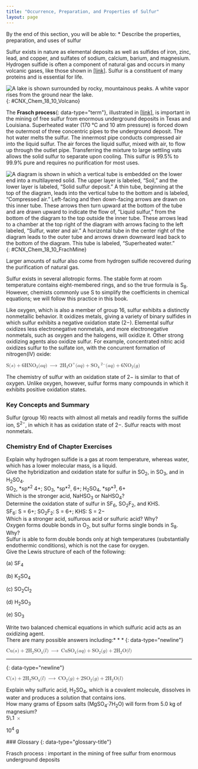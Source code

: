 ```yaml
---
title: "Occurrence, Preparation, and Properties of Sulfur"
layout: page
---
```



<div data-type="abstract" markdown="1">
By the end of this section, you will be able to:
* Describe the properties, preparation, and uses of sulfur

</div>

Sulfur exists in nature as elemental deposits as well as sulfides of iron, zinc, lead, and copper, and sulfates of sodium, calcium, barium, and magnesium. Hydrogen sulfide is often a component of natural gas and occurs in many volcanic gases, like those shown in [\[link\]](#CNX_Chem_18_10_Volcano). Sulfur is a constituent of many proteins and is essential for life.

 ![A lake is shown surrounded by rocky, mountainous peaks. A white vapor rises from the ground near the lake.](../resources/CNX_Chem_18_10_Volcano.jpg "Volcanic gases contain hydrogen sulfide. (credit: Daniel Julie/Wikimedia Commons)"){: #CNX_Chem_18_10_Volcano}

The **Frasch process**{: data-type="term"}, illustrated in [\[link\]](#CNX_Chem_18_10_FrachMine), is important in the mining of free sulfur from enormous underground deposits in Texas and Louisiana. Superheated water (170 °C and 10 atm pressure) is forced down the outermost of three concentric pipes to the underground deposit. The hot water melts the sulfur. The innermost pipe conducts compressed air into the liquid sulfur. The air forces the liquid sulfur, mixed with air, to flow up through the outlet pipe. Transferring the mixture to large settling vats allows the solid sulfur to separate upon cooling. This sulfur is 99.5% to 99.9% pure and requires no purification for most uses.

 ![A diagram is shown in which a vertical tube is embedded on the lower end into a multilayered solid. The upper layer is labeled, &#x201C;Soil,&#x201D; and the lower layer is labeled, &#x201C;Solid sulfur deposit.&#x201D; A thin tube, beginning at the top of the diagram, leads into the vertical tube to the bottom and is labeled, &#x201C;Compressed air.&#x201D; Left-facing and then down-facing arrows are drawn on this inner tube. These arrows then turn upward at the bottom of the tube and are drawn upward to indicate the flow of, &#x201C;Liquid sulfur,&#x201D; from the bottom of the diagram to the top outside the inner tube. These arrows lead to a chamber at the top right of the diagram with arrows facing to the left labeled, &#x201C;Sulfur, water and air.&#x201D; A horizontal tube in the center right of the diagram leads to the outer tube and arrows drawn downward lead back to the bottom of the diagram. This tube is labeled, &#x201C;Superheated water.&#x201D;](../resources/CNX_Chem_18_10_FrachMine.jpg "The Frasch process is used to mine sulfur from underground deposits."){: #CNX_Chem_18_10_FrachMine}

Larger amounts of sulfur also come from hydrogen sulfide recovered during the purification of natural gas.

Sulfur exists in several allotropic forms. The stable form at room temperature contains eight-membered rings, and so the true formula is S<sub>8</sub>. However, chemists commonly use S to simplify the coefficients in chemical equations; we will follow this practice in this book.

Like oxygen, which is also a member of group 16, sulfur exhibits a distinctly nonmetallic behavior. It oxidizes metals, giving a variety of binary sulfides in which sulfur exhibits a negative oxidation state (2−). Elemental sulfur oxidizes less electronegative nonmetals, and more electronegative nonmetals, such as oxygen and the halogens, will oxidize it. Other strong oxidizing agents also oxidize sulfur. For example, concentrated nitric acid oxidizes sulfur to the sulfate ion, with the concurrent formation of nitrogen(IV) oxide:

<div data-type="equation">
<math xmlns="http://www.w3.org/1998/Math/MathML"><mrow><mtext>S</mtext><mo stretchy="false">(</mo><mi>s</mi><mo stretchy="false">)</mo><mo>+</mo><mn>6</mn><msub><mrow><mtext>HNO</mtext></mrow><mn>3</mn></msub><mo stretchy="false">(</mo><mi>a</mi><mi>q</mi><mo stretchy="false">)</mo><mspace width="0.2em" /><mo stretchy="false">⟶</mo><mspace width="0.2em" /><mn>2</mn><msub><mtext>H</mtext><mn>3</mn></msub><msup><mtext>O</mtext><mtext>+</mtext></msup><mo stretchy="false">(</mo><mi>a</mi><mi>q</mi><mo stretchy="false">)</mo><mo>+</mo><msub><mrow><mtext>SO</mtext></mrow><mn>4</mn></msub><msup><mspace width="0.2em" /><mrow><mn>2−</mn></mrow></msup><mo stretchy="false">(</mo><mi>a</mi><mi>q</mi><mo stretchy="false">)</mo><mo>+</mo><mn>6</mn><msub><mrow><mtext>NO</mtext></mrow><mn>2</mn></msub><mo stretchy="false">(</mo><mi>g</mi><mo stretchy="false">)</mo></mrow></math>
</div>

The chemistry of sulfur with an oxidation state of 2− is similar to that of oxygen. Unlike oxygen, however, sulfur forms many compounds in which it exhibits positive oxidation states.

### Key Concepts and Summary

Sulfur (group 16) reacts with almost all metals and readily forms the sulfide ion, S<sup>2−</sup>, in which it has as oxidation state of 2−. Sulfur reacts with most nonmetals.

### Chemistry End of Chapter Exercises

<div data-type="exercise">
<div data-type="problem" markdown="1">
Explain why hydrogen sulfide is a gas at room temperature, whereas water, which has a lower molecular mass, is a liquid.

</div>
</div>

<div data-type="exercise">
<div data-type="problem" markdown="1">
Give the hybridization and oxidation state for sulfur in SO<sub>2</sub>, in SO<sub>3</sub>, and in H<sub>2</sub>SO<sub>4</sub>.

</div>
<div data-type="solution" markdown="1">
SO<sub>2</sub>, *sp*<sup>2</sup> 4+; SO<sub>3</sub>, *sp*<sup>2</sup>, 6+; H<sub>2</sub>SO<sub>4</sub>, *sp*<sup>3</sup>, 6+

</div>
</div>

<div data-type="exercise">
<div data-type="problem" markdown="1">
Which is the stronger acid, NaHSO<sub>3</sub> or NaHSO<sub>4</sub>?

</div>
</div>

<div data-type="exercise">
<div data-type="problem" markdown="1">
Determine the oxidation state of sulfur in SF<sub>6</sub>, SO<sub>2</sub>F<sub>2</sub>, and KHS.

</div>
<div data-type="solution" markdown="1">
SF<sub>6</sub>: S = 6+; SO<sub>2</sub>F<sub>2</sub>: S = 6+; KHS: S = 2−

</div>
</div>

<div data-type="exercise">
<div data-type="problem" markdown="1">
Which is a stronger acid, sulfurous acid or sulfuric acid? Why?

</div>
</div>

<div data-type="exercise">
<div data-type="problem" markdown="1">
Oxygen forms double bonds in O<sub>2</sub>, but sulfur forms single bonds in S<sub>8</sub>. Why?

</div>
<div data-type="solution" markdown="1">
Sulfur is able to form double bonds only at high temperatures (substantially endothermic conditions), which is not the case for oxygen.

</div>
</div>

<div data-type="exercise">
<div data-type="problem" markdown="1">
Give the Lewis structure of each of the following:

(a) SF<sub>4</sub>

(b) K<sub>2</sub>SO<sub>4</sub>

(c) SO<sub>2</sub>Cl<sub>2</sub>

(d) H<sub>2</sub>SO<sub>3</sub>

(e) SO<sub>3</sub>

</div>
</div>

<div data-type="exercise">
<div data-type="problem" markdown="1">
Write two balanced chemical equations in which sulfuric acid acts as an oxidizing agent.

</div>
<div data-type="solution" markdown="1">
There are many possible answers including:* * *
{: data-type="newline"}

 <math xmlns="http://www.w3.org/1998/Math/MathML"><mrow><mtext>Cu</mtext><mo stretchy="false">(</mo><mi>s</mi><mo stretchy="false">)</mo><mo>+</mo><mn>2</mn><msub><mtext>H</mtext><mn>2</mn></msub><msub><mrow><mtext>SO</mtext></mrow><mn>4</mn></msub><mo stretchy="false">(</mo><mi>l</mi><mo stretchy="false">)</mo><mspace width="0.2em" /><mo stretchy="false">⟶</mo><mspace width="0.2em" /><msub><mrow><mtext>CuSO</mtext></mrow><mn>4</mn></msub><mo stretchy="false">(</mo><mi>a</mi><mi>q</mi><mo stretchy="false">)</mo><mo>+</mo><msub><mrow><mtext>SO</mtext></mrow><mn>2</mn></msub><mo stretchy="false">(</mo><mi>g</mi><mo stretchy="false">)</mo><mo>+</mo><mn>2</mn><msub><mtext>H</mtext><mn>2</mn></msub><mtext>O</mtext><mo stretchy="false">(</mo><mi>l</mi><mo stretchy="false">)</mo></mrow></math>

* * *
{: data-type="newline"}

 <math xmlns="http://www.w3.org/1998/Math/MathML"><mrow><mtext>C</mtext><mo stretchy="false">(</mo><mi>s</mi><mo stretchy="false">)</mo><mo>+</mo><mn>2</mn><msub><mtext>H</mtext><mn>2</mn></msub><msub><mrow><mtext>SO</mtext></mrow><mn>4</mn></msub><mo stretchy="false">(</mo><mi>l</mi><mo stretchy="false">)</mo><mspace width="0.2em" /><mo stretchy="false">⟶</mo><mspace width="0.2em" /><msub><mrow><mtext>CO</mtext></mrow><mn>2</mn></msub><mo stretchy="false">(</mo><mi>g</mi><mo stretchy="false">)</mo><mo>+</mo><mn>2</mn><msub><mrow><mtext>SO</mtext></mrow><mn>2</mn></msub><mo stretchy="false">(</mo><mi>g</mi><mo stretchy="false">)</mo><mo>+</mo><mn>2</mn><msub><mtext>H</mtext><mn>2</mn></msub><mtext>O</mtext><mo stretchy="false">(</mo><mi>l</mi><mo stretchy="false">)</mo></mrow></math>

</div>
</div>

<div data-type="exercise">
<div data-type="problem" markdown="1">
Explain why sulfuric acid, H<sub>2</sub>SO<sub>4</sub>, which is a covalent molecule, dissolves in water and produces a solution that contains ions.

</div>
</div>

<div data-type="exercise">
<div data-type="problem" markdown="1">
How many grams of Epsom salts (MgSO<sub>4</sub>⋅7H<sub>2</sub>O) will form from 5.0 kg of magnesium?

</div>
<div data-type="solution" markdown="1">
5\.1 <math xmlns="http://www.w3.org/1998/Math/MathML"><mo>×</mo></math>

 10<sup>4</sup> g

</div>
</div>

<div data-type="glossary" markdown="1">
### Glossary
{: data-type="glossary-title"}

Frasch process
: important in the mining of free sulfur from enormous underground deposits

</div>

